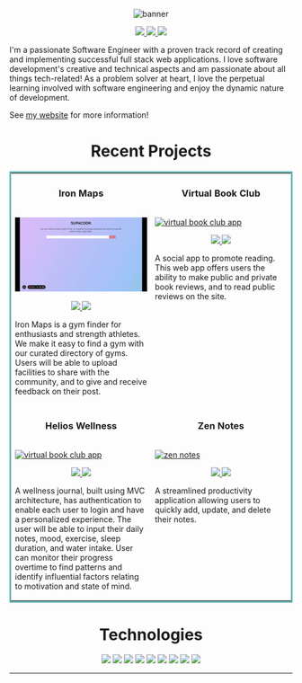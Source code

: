 <p align="center">
  <img src="https://user-images.githubusercontent.com/97640502/221432500-898866ac-3953-4c50-b13e-07e602da5f40.jpeg" alt="banner"/>
</p>

<p align="center">
  <a href="https://hansontram.netlify.app/" target="_blank">
    <img src="https://img.shields.io/static/v1?label=|&message=WEBSITE&color=23555f&style=plastic&logo=react&logo-color=white"/>
  </a>
  <a href=https://linkedin.com/in/hansontram target="_blank">
    <img src="https://img.shields.io/static/v1?label=|&message=LINKED-IN&color=cdf998&style=plastic&logo=linkedin&logo-color=white"/>
  </a>
  <a href="https://twitter.com/HansonTram" target="_blank">
    <img src="https://img.shields.io/static/v1?label=|&message=TWITTER&color=23555f&style=plastic&logo=twitter&logo-color=white"/>
  </a>
</p>

<p>
I'm a passionate Software Engineer with a proven track record of creating and implementing successful full stack web applications. I love software development's creative and technical aspects and am passionate about all things tech-related! As a problem solver at heart, I love the perpetual learning involved with software engineering and enjoy the dynamic nature of development.
</p>

See [my website](https://hansontram.netlify.app/) for more information!

<h1 align="center">Recent Projects</h1>
<table bordercolor="#66b2b2">
  
  <tr>
    <td width="50%" valign="top">
      <h3 align="center">Iron Maps</h3>
        <br />
        <a target="_blank" href="https://github.com/hansontram/iron-maps">
            <img src="img/iron-maps.gif" width="100%" alt="iron-maps app"/>
        </a>
        <br />
      <p align="center">   
      <a href="https://github.com/hansontram/iron-maps" target="_blank">
      <img src="https://img.shields.io/static/v1?label=|&message=REPO&color=23555f&style=plastic&logo=github&logo-color=white"/>
      </a>  
      <a href="https://ironmaps.up.railway.app/" target="_blank">
      <img src="https://img.shields.io/static/v1?label=|&message=WEBSITE&color=cdf998&style=plastic"/>
      </a>
      </p>
      <p> Iron Maps is a gym finder for enthusiasts and strength athletes. We make it easy to find a gym with our curated directory of gyms. Users will be able to upload facilities to share with the community, and to give and receive feedback on their post.</p>
    </td>
    <td width="50%" valign="top">
    <h3 align="center">Virtual Book Club</h3>
      <br />
      <a target="_blank" href="https://github.com/laurasimsdev/virtual-book-club">
        <img src="img/virtualbookclub.gif" width="100%" alt="virtual book club app"/>
      </a>
      <br />
    <p align="center">
          
  <a href="https://github.com/laurasimsdev/virtual-book-club" target="_blank">
    <img src="https://img.shields.io/static/v1?label=|&message=REPO&color=23555f&style=plastic&logo=github&logo-color=white"/>
  </a>  
  <a href="https://virtual-book-club-app.herokuapp.com" target="_blank">
    <img src="https://img.shields.io/static/v1?label=|&message=WEBSITE&color=cdf998&style=plastic"/>
  </a>
    </p>
    <p>A social app to promote reading. This web app offers users the ability to make public and private book reviews, and to read public reviews on the site.</p>
  </td>
  </tr>
  <tr>
  <td width="50%" valign="top">
      <h3 align="center">Helios Wellness</h3>
        <br />
        <a target="_blank" href="https://github.com/laurasimsdev/helios-wellness">
            <img src="img/helios.gif" width="100%" alt="virtual book club app"/>
        </a>
        <br />
      <p align="center">
          
  <a href="https://github.com/laurasimsdev/helios-wellness" target="_blank">
    <img src="https://img.shields.io/static/v1?label=|&message=REPO&color=23555f&style=plastic&logo=github&logo-color=white"/>
  </a>  
  <a href="https://helios-wellness.herokuapp.com" target="_blank">
    <img src="https://img.shields.io/static/v1?label=|&message=WEBSITE&color=cdf998&style=plastic"/>
  </a>
    </p>
    <p>A wellness journal, built using MVC architecture, has authentication to enable each user to login and have a personalized experience. The user will be able to input their daily notes, mood, exercise, sleep duration, and water intake. User can monitor their progress overtime to find patterns and identify influential factors relating to motivation and state of mind.</p>
  </td>


  <td width="50%" valign="top">
      <h3 align="center">Zen Notes</h3>
        <br />
      <a target="_blank" href="https://github.com/laurasimsdev/zen-notes">
            <img src="img/zennotes.gif" width="100%"  alt="zen notes"/>
        </a>
        <br />
        <p align="center">
          
  <a href="https://github.com/laurasimsdev/zen-notes" target="_blank">
    <img src="https://img.shields.io/static/v1?label=|&message=REPO&color=23555f&style=plastic&logo=github&logo-color=white"/>
  </a>
  <a href="https://zen-notes.herokuapp.com" target="_blank">
    <img src="https://img.shields.io/static/v1?label=|&message=WEBSITE&color=cdf998&style=plastic"/>
  </a>
      </p>
    <p>A streamlined productivity application allowing users to quickly add, update, and delete their notes.</p>
  </td>
  </tr>

</table>

<h1 align="center">Technologies</h1>

<p align="center">
    <img src="https://img.shields.io/static/v1?label=|&message=JAVASCRIPT&color=3c7f5d&style=plastic&logo=javascript"/>
    <img src="https://img.shields.io/static/v1?label=|&message=REACT.JS&color=4a935c&style=plastic&logo=react"/>
    <img src="https://img.shields.io/static/v1?label=|&message=NODE.JS&color=4a935c&style=plastic&logo=node"/>
    <img src="https://img.shields.io/static/v1?label=|&message=HTML5&color=23555f&style=plastic&logo=html5"/>
    <img src="https://img.shields.io/static/v1?label=|&message=CSS3&color=285f65&style=plastic&logo=css3"/>
    <img src="https://img.shields.io/static/v1?label=|&message=BOOTSTRAP&color=316c5e&style=plastic&logo=bootstrap"/>
    <img src="https://img.shields.io/static/v1?label=|&message=EXPRESS&color=bbb111&style=plastic&logo=express"/>
    <img src="https://img.shields.io/static/v1?label=|&message=MONGO-DB&color=cdd148&style=plastic&logo=mongodb"/>
    <img src="https://img.shields.io/static/v1?label=|&message=GIT&color=cbb148&style=plastic&logo=git"/>
</p>

---
